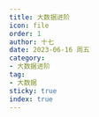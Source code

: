 ```yaml
---
title: 大数据进阶
icon: file
order: 1
author: 十七
date: 2023-06-16 周五
category:
- 大数据进阶
tag:
- 大数据
sticky: true
index: true
---
```

